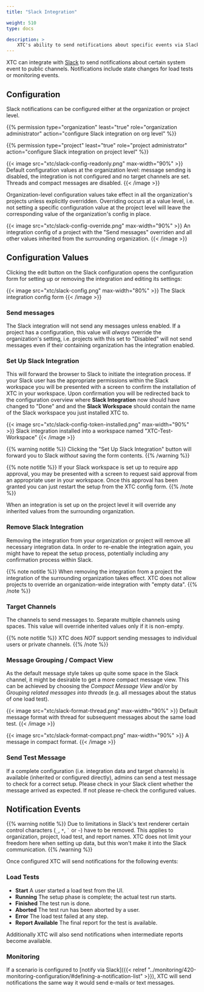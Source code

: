 ```yaml
---
title: "Slack Integration"

weight: 510
type: docs

description: >
    XTC's ability to send notifications about specific events via Slack
---
```


XTC can integrate with [Slack](https://slack.com) to send notifications about certain system event to public channels. Notifications include state changes for load tests or monitoring events.

## Configuration

Slack notifications can be configured either at the organization or project level.

{{% permission type="organization" least="true" role="organization administrator" action="configure Slack integration on org level" %}} 

{{% permission type="project" least="true" role="project administrator" action="configure Slack integration on project level" %}}

{{< image src="xtc/slack-config-readonly.png" max-width="90%" >}}
Default configuration values at the organization level: message sending is disabled, the integration is not configured and no target channels are set. Threads and compact messages are disabled.
{{< /image >}}

Organization-level configuration values take effect in all the organization's projects unless explicitly overridden. Overriding occurs at a value level, i.e. not setting a specific configuration value at the project level will leave the corresponding value of the organization's config in place.

{{< image src="xtc/slack-config-override.png" max-width="90%" >}}
An integration config of a project with the "Send messages" overriden and all other values inherited from the surrounding organization.
{{< /image >}}

## Configuration Values

Clicking the edit button on the Slack configuration opens the configuration form for setting up or removing the integration and editing its settings:

{{< image src="xtc/slack-config.png" max-width="80%" >}}
The Slack integration config form
{{< /image >}}

### Send messages

The Slack integration will not send any messages unless enabled. If a project has a configuration, this value will *always* override the organization's setting, i.e. projects with this set to "Disabled" will not send messages even if their containing organization has the integration enabled.

### Set Up Slack Integration

This will forward the browser to Slack to initiate the integration process. If your Slack user has the appropriate permissions within the Slack workspace you will be presented with a screen to confirm the installation of XTC in your workspace. Upon confirmation you will be redirected back to the configuration overview where **Slack Integration** now should have changed to "Done" and and the **Slack Workspace** should contain the name of the Slack workspace you just installed XTC to.

{{< image src="xtc/slack-config-token-installed.png" max-width="90%" >}}
Slack integration installed into a workspace named "XTC-Test-Workspace"
{{< /image >}}
  
{{% warning notitle %}}
Clicking the "Set Up Slack Integration" button will forward you to Slack *without* saving the form contents.
{{% /warning %}}
  
{{% note notitle %}}
If your Slack workspace is set up to require app approval, you may be presented with a screen to request said approval from an appropriate user in your workspace. Once this approval has been granted you can just restart the setup from the XTC config form.
{{% /note %}}

When an integration is set up on the project level it will override any inherited values from the surrounding organization.

### Remove Slack Integration

Removing the integration from your organization or project will remove all necessary integration data. In order to re-enable the integration again, you might have to repeat the setup process, potentially including any confirmation process within Slack.

{{% note notitle %}}
When removing the integration from a project the integration of the surrounding organization takes effect. XTC does not allow projects to override an organization-wide integration with "empty data".
{{% /note %}}

### Target Channels

The channels to send messages to. Separate multiple channels using spaces. This value will override inherited values only if it is non-empty.
  
{{% note notitle %}}
XTC does *NOT* support sending messages to individual users or private channels.
{{% /note %}}

### Message Grouping / Compact View

As the default message style takes up quite some space in the Slack channel, it might be desirable to get a more compact message view. This can be achieved by choosing the _Compact Message View_ and/or by _Grouping related messages into threads_ (e.g. all messages about the status of one load test). 

{{< image src="xtc/slack-format-thread.png" max-width="90%" >}}
Default message format with thread for subsequent messages about the same load test.
{{< /image >}}

{{< image src="xtc/slack-format-compact.png" max-width="90%" >}}
A message in compact format.
{{< /image >}}

### Send Test Message

If a complete configuration (i.e. integration data and target channels) is available (inherited or configured directly), admins can send a test message to check for a correct setup. Please check in your Slack client whether the message arrived as expected. If not please re-check the configured values.

## Notification Events

{{% warning notitle %}}
Due to limitations in Slack's text renderer certain control characters (`_`, `*`, `` ` `` or `~`) have to be removed. This applies to organization, project, load test, and report names. XTC does not limit your freedom here when setting up data, but this won't make it into the Slack communication.
{{% /warning %}}

Once configured XTC will send notifications for the following events:

### Load Tests
  * **Start** A user started a load test from the UI.
  * **Running** The setup phase is complete; the actual test run starts.
  * **Finished** The test run is done.
  * **Aborted** The test run has been aborted by a user.
  * **Error** The load test failed at any step.
  * **Report Available** The final report for the test is available.

Additionally XTC will also send notifications when intermediate reports become available.

### Monitoring

If a scenario is configured to [notify via Slack]({{< relref "../monitoring/420-monitoring-configuration/#defining-a-notification-list" >}}), XTC will send notifications the same way it would send e-mails or text messages.
